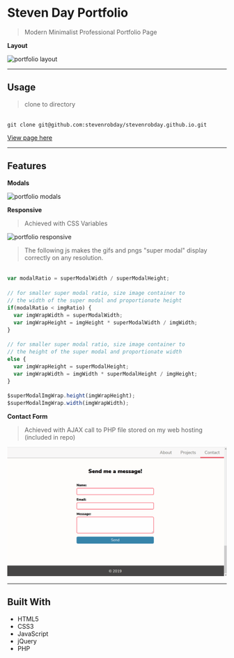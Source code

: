 # Steven Day Portfolio

> Modern Minimalist Professional Portfolio Page

**Layout**

![portfolio layout](/readMeGifs/portfolio1.gif)

---

## Usage

> clone to directory

```shell

git clone git@github.com:stevenrobday/stevenrobday.github.io.git

```

<a href="https://stevenrobday.github.io/" target="_blank">View page here</a>

---

## Features

**Modals**

![portfolio modals](/readMeGifs/portfolio2.gif)

**Responsive**

> Achieved with CSS Variables 

![portfolio responsive](/readMeGifs/portfolio3.gif)

> The following js makes the gifs and pngs "super modal" display correctly on any resolution.

```javascript

var modalRatio = superModalWidth / superModalHeight;

// for smaller super modal ratio, size image container to 
// the width of the super modal and proportionate height
if(modalRatio < imgRatio) {
  var imgWrapWidth = superModalWidth; 
  var imgWrapHeight = imgHeight * superModalWidth / imgWidth; 
}

// for smaller super modal ratio, size image container to 
// the height of the super modal and proportionate width
else {
  var imgWrapHeight = superModalHeight; 
  var imgWrapWidth = imgWidth * superModalHeight / imgHeight; 
}

$superModalImgWrap.height(imgWrapHeight);
$superModalImgWrap.width(imgWrapWidth);

```

**Contact Form**

> Achieved with AJAX call to PHP file stored on my web hosting (included in repo)

![portfolio contact form](/readMeGifs/portfolio4.gif)

---

## Built With

- HTML5
- CSS3
- JavaScript
- jQuery
- PHP